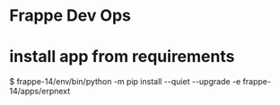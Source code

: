# Frappe Dev Ops

# install app from requirements
$ frappe-14/env/bin/python -m pip install --quiet --upgrade -e frappe-14/apps/erpnext
